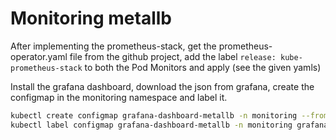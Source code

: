 # Monitoring metallb

After implementing the prometheus-stack, get the prometheus-operator.yaml file from the github project, add the label ```release: kube-prometheus-stack``` to both the Pod Monitors and apply (see the given yamls)

Install the grafana dashboard, download the json from grafana, create the configmap in the monitoring namespace and label it.

```bash
kubectl create configmap grafana-dashboard-metallb -n monitoring --from-file=grafana-metallb.json
kubectl label configmap grafana-dashboard-metallb -n monitoring grafana_dashboard="1"
```
